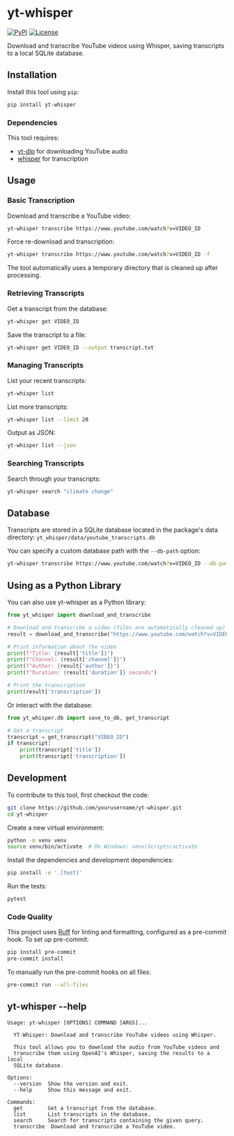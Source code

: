 # yt-whisper

[![PyPI](https://img.shields.io/pypi/v/yt-whisper.svg)](https://pypi.org/project/yt-whisper/)
[![License](https://img.shields.io/badge/license-Apache%202.0-blue.svg)](https://github.com/yourusername/yt-whisper/blob/master/LICENSE)

Download and transcribe YouTube videos using Whisper, saving transcripts to a local SQLite database.

## Installation

Install this tool using `pip`:

```bash
pip install yt-whisper
```

### Dependencies

This tool requires:
- [yt-dlp](https://github.com/yt-dlp/yt-dlp) for downloading YouTube audio
- [whisper](https://github.com/openai/whisper) for transcription

## Usage

### Basic Transcription

Download and transcribe a YouTube video:

```bash
yt-whisper transcribe https://www.youtube.com/watch?v=VIDEO_ID
```

Force re-download and transcription:

```bash
yt-whisper transcribe https://www.youtube.com/watch?v=VIDEO_ID -f
```

The tool automatically uses a temporary directory that is cleaned up after processing.


### Retrieving Transcripts

Get a transcript from the database:

```bash
yt-whisper get VIDEO_ID
```

Save the transcript to a file:

```bash
yt-whisper get VIDEO_ID --output transcript.txt
```

### Managing Transcripts

List your recent transcripts:

```bash
yt-whisper list
```

List more transcripts:

```bash
yt-whisper list --limit 20
```

Output as JSON:

```bash
yt-whisper list --json
```

### Searching Transcripts

Search through your transcripts:

```bash
yt-whisper search "climate change"
```

## Database

Transcripts are stored in a SQLite database located in the package's data directory:
`yt_whisper/data/youtube_transcripts.db`

You can specify a custom database path with the `--db-path` option:

```bash
yt-whisper transcribe https://www.youtube.com/watch?v=VIDEO_ID --db-path ./my_database.db
```

## Using as a Python Library

You can also use yt-whisper as a Python library:

```python
from yt_whisper import download_and_transcribe

# Download and transcribe a video (files are automatically cleaned up)
result = download_and_transcribe("https://www.youtube.com/watch?v=VIDEO_ID")

# Print information about the video
print(f"Title: {result['title']}")
print(f"Channel: {result['channel']}")
print(f"Author: {result['author']}")
print(f"Duration: {result['duration']} seconds")

# Print the transcription
print(result['transcription'])
```

Or interact with the database:

```python
from yt_whisper.db import save_to_db, get_transcript

# Get a transcript
transcript = get_transcript("VIDEO_ID")
if transcript:
    print(transcript['title'])
    print(transcript['transcription'])
```

## Development

To contribute to this tool, first checkout the code:

```bash
git clone https://github.com/yourusername/yt-whisper.git
cd yt-whisper
```

Create a new virtual environment:

```bash
python -m venv venv
source venv/bin/activate  # On Windows: venv\Scripts\activate
```

Install the dependencies and development dependencies:

```bash
pip install -e '.[test]'
```

Run the tests:

```bash
pytest
```

### Code Quality

This project uses [Ruff](https://github.com/astral-sh/ruff) for linting and formatting, configured as a pre-commit hook. To set up pre-commit:

```bash
pip install pre-commit
pre-commit install
```

To manually run the pre-commit hooks on all files:

```bash
pre-commit run --all-files
```

## yt-whisper --help

```
Usage: yt-whisper [OPTIONS] COMMAND [ARGS]...

  YT-Whisper: Download and transcribe YouTube videos using Whisper.

  This tool allows you to download the audio from YouTube videos and
  transcribe them using OpenAI's Whisper, saving the results to a local
  SQLite database.

Options:
  --version  Show the version and exit.
  --help     Show this message and exit.

Commands:
  get        Get a transcript from the database.
  list       List transcripts in the database.
  search     Search for transcripts containing the given query.
  transcribe  Download and transcribe a YouTube video.
```
